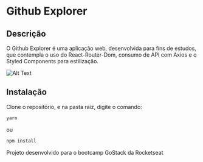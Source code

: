 # Github Explorer

## Descrição

O Github Explorer é uma aplicação web, desenvolvida para fins de estudos, que contempla o uso do React-Router-Dom, consumo de API com Axios e o Styled Components para estilização.


![Alt Text](https://media0.giphy.com/media/jdnhPhMh4fpyMzKXn4/giphy.gif)


## Instalação

Clone o repositório, e na pasta raiz, digite o comando:

```bash
yarn
```
ou 
```bash
npm install
```

Projeto desenvolvido para o bootcamp GoStack da Rocketseat

